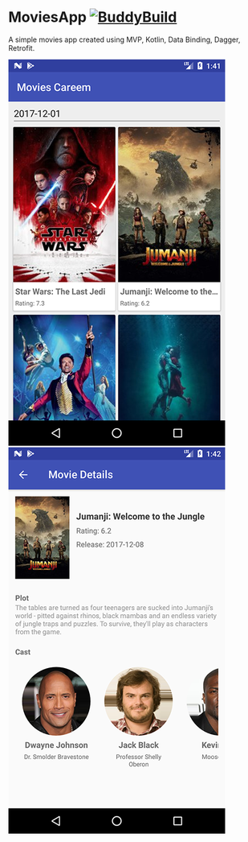 # MoviesApp [![BuddyBuild](https://dashboard.buddybuild.com/api/statusImage?appID=5a4e268ec4d3e10001143c81&branch=master&build=latest)](https://dashboard.buddybuild.com/apps/5a4e268ec4d3e10001143c81/build/latest?branch=master)
A simple movies app created using MVP, Kotlin, Data Binding, Dagger, Retrofit.


[![N|Solid](https://raw.githubusercontent.com/wajahatkarim3/MoviesApp/master/Art/screen_main.png)]() [![N|Solid](https://raw.githubusercontent.com/wajahatkarim3/MoviesApp/master/Art/screen_details.png)]()
